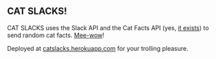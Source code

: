 ## CAT SLACKS!

CAT SLACKS uses the Slack API and the Cat Facts API (yes, [it exists](http://catfacts-api.appspot.com/)) to send random cat facts. [Mee-wow](http://www.reddit.com/r/funny/comments/owx3v/so_my_little_cousin_posted_on_fb_that_he_was/)!

Deployed at [catslacks.herokuapp.com](http://catslacks.herokuapp.com/) for your trolling pleasure.
